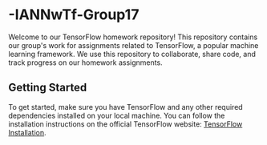 # -IANNwTf-Group17

Welcome to our TensorFlow homework repository! This repository contains our group's work for assignments related to TensorFlow, a popular machine learning framework. We use this repository to collaborate, share code, and track progress on our homework assignments.

## Getting Started

To get started, make sure you have TensorFlow and any other required dependencies installed on your local machine. You can follow the installation instructions on the official TensorFlow website: [TensorFlow Installation](https://www.tensorflow.org/install).
